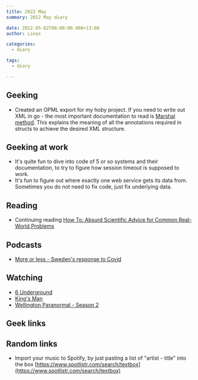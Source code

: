 ```yaml
---
title: 2022 May
summary: 2022 May diary

date: 2022-05-02T08:00:00.000+13:00
author: Linas

categories:
  - diary

tags:
  - diary

---
```


## Geeking

* Created an OPML export for my hoby project.  If you need to write out XML in go - the most important documentation to read is [Marshal method](https://pkg.go.dev/encoding/xml#Marshal). This explains the meaning of all the annotations required in structs to achieve the desired XML structure.

## Geeking at work

* It's quite fun to dive into code of 5 or so systems and their documentation, to try to figure how session timeout is supposed to work.
* It's fun to figure out where exactly one web service gets its data from. Sometimes you do not need to fix code, just fix underlying data.

## Reading

* Continuing reading [How To: Absurd Scientific Advice for Common Real-World Problems](https://www.goodreads.com/book/show/43852758-how-to)


## Podcasts

* [More or less - Sweden's response to Covid](https://www.bbc.co.uk/programmes/p0c41q17)

## Watching

- [6 Underground](https://m.imdb.com/title/tt8106534/)
- [King's Man](https://www.imdb.com/title/tt6856242/)
- [Wellington Paranormal - Season 2](https://www.imdb.com/title/tt6109562/episodes?season=2)


## Geek links


## Random links

* Import your music to Spotify, by just pasting a list of "artist - title" into the box [https://www.spotlistr.com/search/textbox](https://www.spotlistr.com/search/textbox)
